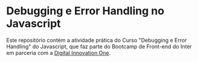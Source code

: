 # Debugging e Error Handling no Javascript

Este repositório contém a atividade prática do Curso "Debugging e Error Handling" do Javascript, que faz parte do Bootcamp de Front-end do Inter em parceria com a [Digital Innovation One](https://digitalinnovation.one/).
